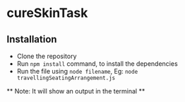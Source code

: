 # cureSkinTask 
## Installation
* Clone the repository
* Run `npm install` command, to install the dependencies
* Run the file using `node filename`, Eg: `node travellingSeatingArrangement.js`

** Note: It will show an output in the terminal **
